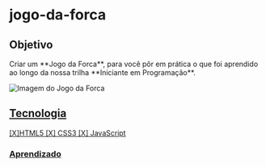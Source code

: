 # jogo-da-forca

## Objetivo

<p> Criar  um  **Jogo da Forca**, para você pôr em prática o que foi aprendido ao longo da nossa trilha **Iniciante em Programação**.</p>

<img src="" alt="Imagem do Jogo da Forca ">

<a href = "#" >

## Tecnologia

[X]HTML5
[X] CSS3
[X] JavaScript

### Aprendizado
